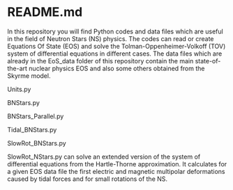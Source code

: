 # README.md
In this repository you will find Python codes and data files which are useful in the field of Neutron Stars (NS) physics. The codes can read or create Equations Of State (EOS) and solve the Tolman-Oppenheimer-Volkoff (TOV) system of differential equations in different cases. The data files which are already in the EoS_data folder of this repository contain the main state-of-the-art nuclear physics EOS and also some others obtained from the Skyrme model.

Units.py

BNStars.py

BNStars_Parallel.py

Tidal_BNStars.py

SlowRot_BNStars.py

SlowRot_NStars.py can solve an extended version of the system of differential equations from the Hartle-Thorne approximation. It calculates for a given EOS data file the first electric and magnetic multipolar deformations caused by tidal forces and for small rotations of the NS.

